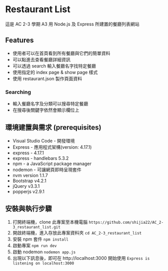 # Restaurant List

這是 AC 2-3 學期 A3 用 Node.js 及 Express 所建置的餐廳列表網站

## Features

- 使用者可以在首頁看到所有餐廳與它們的簡單資料
- 可以點進去查看餐廳詳細資訊
- 可以透過 search 輸入餐廳名字找特定餐廳
- 使用指定的 index page & show page 樣式
- 使用 restaurant.json 製作頁面資料

### Searching

- 輸入餐廳名字及分類可以搜尋特定餐廳
- 在搜尋後關鍵字依然會顯示欄位上

## 環境建置與需求 (prerequisites)

- Visual Studio Code - 開發環境
- Express - 應用程式架構(version: 4.17.1)
- express - 4.17.1
- express - handlebars 5.3.2
- npm - a JavaScript package manager
- nodemon - 可讓網頁即時呈現套件
- nvm version 1.1.7
- Bootstrap v4.2.1
- jQuery v3.3.1
- popperjs v2.9.1

## 安裝與執行步驟

1. 打開終端機，clone 此專案至本機電腦
   `https://github.com/shijia22/AC_2-3_restaurant_list.git`
2. 開啟終端機，進入存放此專案資料夾
   `cd AC_2-3_restaurant_list`
3. 安裝 npm 套件
   `npm install`
4. 啟動專案
   `npm run dev`
5. 啟動 nodemon
   `nodemon app.js`
7. 出現以下訊息後，即可在 http://localhost:3000 開始使用
   `Express is listening on localhost:3000`
